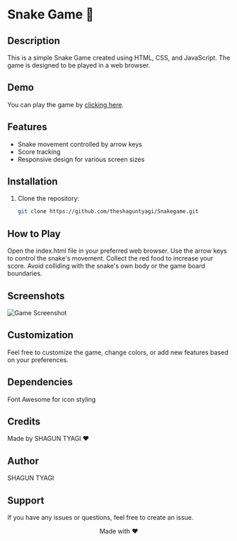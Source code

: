 # Snake Game 🐍

## Description

This is a simple Snake Game created using HTML, CSS, and JavaScript. The game is designed to be played in a web browser.

## Demo

You can play the game by [clicking here](https://theshaguntyagi.github.io/Snakegame).

## Features

- Snake movement controlled by arrow keys
- Score tracking
- Responsive design for various screen sizes

## Installation

1. Clone the repository:

   ```bash
   git clone https://github.com/theshaguntyagi/Snakegame.git

## How to Play

Open the index.html file in your preferred web browser.
Use the arrow keys to control the snake's movement.
Collect the red food to increase your score.
Avoid colliding with the snake's own body or the game board boundaries.

## Screenshots

![Game Screenshot](Screenshot.png)

## Customization

Feel free to customize the game, change colors, or add new features based on your preferences.

## Dependencies

Font Awesome for icon styling

## Credits

Made by SHAGUN TYAGI ❤️

## Author

SHAGUN TYAGI

## Support
If you have any issues or questions, feel free to create an issue.

<div align="center">Made with ❤️</div>

